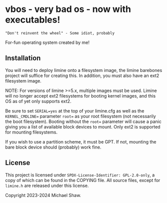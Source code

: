 # vbos - very bad os - now with executables!

```
"Don't reinvent the wheel" - Some idiot, probably
```

For-fun operating system created by me!

## Installation

You will need to deploy limine onto a filesystem image, the limine barebones
project will suffice for creating this. In addition, you must also have an
ext2 filesystem image.

NOTE: For versions of limine >=5.x, multiple images must be used. Limine will
no longer accept ext2 filesystems for booting kernel images, and this OS as of
yet only supports ext2.

Be sure to set `SERIAL=yes` at the top of your limine.cfg as well as the
`KERNEL_CMDLINE=` parameter `root=` as your root filesystem (not necessarily
the boot filesystem). Booting without the `root=` parameter will cause a panic
giving you a list of available block devices to mount. Only ext2 is supported
for mounting filesystems.

If you wish to use a partition scheme, it must be GPT. If not, mounting the bare
block device should (probably) work fine.

## License

This project is licensed under `SPDX-License-Identifier: GPL-2.0-only`, a copy
of which can be found in the COPYING file. All source files, except for
`limine.h` are released under this license. 

Copyright 2023-2024 Michael Shaw. 
